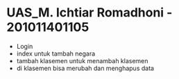 # UAS_M. Ichtiar Romadhoni - 201011401105

- Login
- index untuk tambah negara
- tambah klasemen untuk menambah klasemen
- di klasemen bisa merubah dan menghapus data

